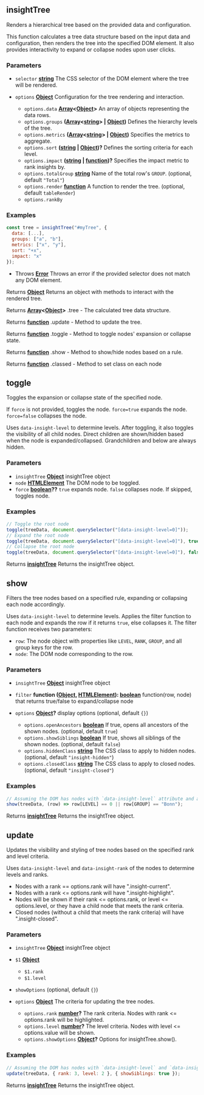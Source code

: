 <!-- Generated by documentation.js. Update this documentation by updating the source code. -->

## insightTree

Renders a hierarchical tree based on the provided data and configuration.

This function calculates a tree data structure based on the input data and configuration,
then renders the tree into the specified DOM element. It also provides interactivity
to expand or collapse nodes upon user clicks.

### Parameters

- `selector` **[string][1]** The CSS selector of the DOM element where the tree will be rendered.
- `options` **[Object][2]** Configuration for the tree rendering and interaction.

  - `options.data` **[Array][3]<[Object][2]>** An array of objects representing the data rows.
  - `options.groups` **([Array][3]<[string][1]> | [Object][2])** Defines the hierarchy levels of the tree.
  - `options.metrics` **([Array][3]<[string][1]> | [Object][2])** Specifies the metrics to aggregate.
  - `options.sort` **([string][1] | [Object][2])?** Defines the sorting criteria for each level.
  - `options.impact` **([string][1] | [function][4])?** Specifies the impact metric to rank insights by.
  - `options.totalGroup` **[string][1]** Name of the total row's `GROUP`. (optional, default `"Total"`)
  - `options.render` **[function][4]** A function to render the tree. (optional, default `tableRender`)
  - `options.rankBy` &#x20;

### Examples

```javascript
const tree = insightTree("#myTree", {
  data: [...],
  groups: ["a", "b"],
  metrics: ["x", "y"],
  sort: "+x",
  impact: "x"
});
```

- Throws **[Error][5]** Throws an error if the provided selector does not match any DOM element.

Returns **[Object][2]** Returns an object with methods to interact with the rendered tree.

Returns **[Array][3]<[Object][2]>** .tree - The calculated tree data structure.

Returns **[function][4]** .update - Method to update the tree.

Returns **[function][4]** .toggle - Method to toggle nodes' expansion or collapse state.

Returns **[function][4]** .show - Method to show/hide nodes based on a rule.

Returns **[function][4]** .classed - Method to set class on each node

## toggle

Toggles the expansion or collapse state of the specified node.

If `force` is not provided, toggles the node.
`force=true` expands the node.
`force=false` collapses the node.

Uses `data-insight-level` to determine levels.
After toggling, it also toggles the visibility of all child nodes.
Direct children are shown/hidden based when the node is expanded/collapsed.
Grandchildren and below are always hidden.

### Parameters

- `insightTree` **[Object][2]** insightTree object
- `node` **[HTMLElement][6]** The DOM node to be toggled.
- `force` **[boolean][7]??** `true` expands node. `false` collapses node. If skipped, toggles node.

### Examples

```javascript
// Toggle the root node
toggle(treeData, document.querySelector("[data-insight-level=0]"));
// Expand the root node
toggle(treeData, document.querySelector("[data-insight-level=0]"), true);
// Collapse the root node
toggle(treeData, document.querySelector("[data-insight-level=0]"), false);
```

Returns **[insightTree][8]** Returns the insightTree object.

## show

Filters the tree nodes based on a specified rule, expanding or collapsing each node accordingly.

Uses `data-insight-level` to determine levels.
Applies the filter function to each node and expands the row if it returns `true`, else collapses it.
The filter function receives two parameters:

- `row`: The node object with properties like `LEVEL`, `RANK`, `GROUP`, and all group keys for the row.
- `node`: The DOM node corresponding to the row.

### Parameters

- `insightTree` **[Object][2]** insightTree object
- `filter` **function ([Object][2], [HTMLElement][6]): [boolean][7]** function(row, node) that returns true/false to expand/collapse node
- `options` **[Object][2]?** display options (optional, default `{}`)

  - `options.openAncestors` **[boolean][7]** If true, opens all ancestors of the shown nodes. (optional, default `true`)
  - `options.showSiblings` **[boolean][7]** If true, shows all siblings of the shown nodes. (optional, default `false`)
  - `options.hiddenClass` **[string][1]** The CSS class to apply to hidden nodes. (optional, default `"insight-hidden"`)
  - `options.closedClass` **[string][1]** The CSS class to apply to closed nodes. (optional, default `"insight-closed"`)

### Examples

```javascript
// Assuming the DOM has nodes with `data-insight-level` attribute and a corresponding tree data structure.
show(treeData, (row) => row[LEVEL] == 0 || row[GROUP] == "Bonn");
```

Returns **[insightTree][8]** Returns the insightTree object.

## update

Updates the visibility and styling of tree nodes based on the specified rank and level criteria.

Uses `data-insight-level` and `data-insight-rank` of the nodes to determine levels and ranks.

- Nodes with a rank == options.rank will have ".insight-current".
- Nodes with a rank <= options.rank will have ".insight-highlight".
- Nodes will be shown if their rank <= options.rank, or level <= options.level,
  or they have a child node that meets the rank criteria.
- Closed nodes (without a child that meets the rank criteria) will have ".insight-closed".

### Parameters

- `insightTree` **[Object][2]** insightTree object
- `$1` **[Object][2]**&#x20;

  - `$1.rank` &#x20;
  - `$1.level` &#x20;

- `showOptions` (optional, default `{}`)
- `options` **[Object][2]** The criteria for updating the tree nodes.

  - `options.rank` **[number][9]?** The rank criteria. Nodes with rank <= options.rank will be highlighted.
  - `options.level` **[number][9]?** The level criteria. Nodes with level <= options.value will be shown.
  - `options.showOptions` **[Object][2]?** Options for insightTree.show().

### Examples

```javascript
// Assuming the DOM has nodes with `data-insight-level` and `data-insight-rank` attributes.
update(treeData, { rank: 3, level: 2 }, { showSiblings: true });
```

Returns **[insightTree][8]** Returns the insightTree object.

[1]: https://developer.mozilla.org/docs/Web/JavaScript/Reference/Global_Objects/String
[2]: https://developer.mozilla.org/docs/Web/JavaScript/Reference/Global_Objects/Object
[3]: https://developer.mozilla.org/docs/Web/JavaScript/Reference/Global_Objects/Array
[4]: https://developer.mozilla.org/docs/Web/JavaScript/Reference/Statements/function
[5]: https://developer.mozilla.org/docs/Web/JavaScript/Reference/Global_Objects/Error
[6]: https://developer.mozilla.org/docs/Web/HTML/Element
[7]: https://developer.mozilla.org/docs/Web/JavaScript/Reference/Global_Objects/Boolean
[8]: #insighttree
[9]: https://developer.mozilla.org/docs/Web/JavaScript/Reference/Global_Objects/Number
